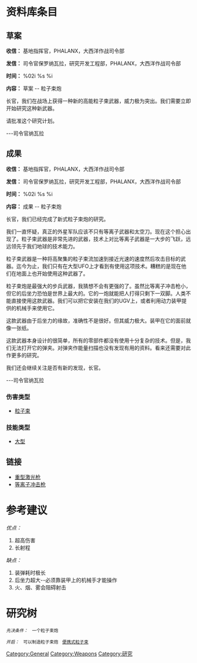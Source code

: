 # 资料库条目

## 草案

**收信：** 基地指挥官，PHALANX，大西洋作战司令部

**发信：** 司令官保罗纳瓦拉，研究开发工程部，PHALANX，大西洋作战司令部

**时间：** %02i %s %i

**内容：** 草案 -- 粒子束炮

长官，我们在战场上获得一种新的高能粒子束武器，威力极为突出。我们需要立即开始研究这种新武器。

请批准这个研究计划。

---司令官纳瓦拉

## 成果

**收信：** 基地指挥官，PHALANX，大西洋作战司令部

**发信：** 司令官保罗纳瓦拉，研究开发工程部，PHALANX，大西洋作战司令部

**时间：** %02i %s %i

**内容：** 成果 -- 粒子束炮

长官，我们已经完成了新式粒子束炮的研究。

我们一直怀疑，真正的外星军队应该不只有等离子武器和太空刀。现在这个担心出现了。粒子束武器是非常先进的武器，技术上对比等离子武器是一大步的飞跃，远远领先于我们地球的技术能力。

粒子束武器是一种将高聚集的粒子束流加速到接近光速的速度然后攻击目标的武器。迄今为止，我们只有在大型UFO上才看到有使用这项技术。糟糕的是现在他们在地面上也开始使用这种武器了。

粒子束炮是最强大的步兵武器，我猜想不会有更强的了。虽然比等离子冲击枪小，但它的后坐力恐怕是世界上最大的。它的一炮就能把人打得只剩下一双脚。人类不能直接使用这款武器。我们可以把它安装在我们的UGV上，或者利用动力装甲提供的机械手来使用它。

这款武器由于后坐力的缘故，准确性不是很好。但其威力极大。装甲在它的面前就像一张纸。

这款武器本身设计的很简单，所有的零部件都没有使用十分复杂的技术。但是，我们无法打开它的弹夹。对弹夹作能量扫描也没有发现有用的资料。看来还需要对此作更多的研究。

我们还会继续关注是否有新的发现，长官。

---司令官纳瓦拉

### 伤害类型

- [粒子束](伤害#粒子束 "wikilink")

### 技能类型

- [大型](技能#大型 "wikilink")

## 链接

- [重型激光枪](装备/重型激光枪 "wikilink")
- [等离子冲击枪](装备/等离子冲击枪 "wikilink")

# 参考建议

*优点：*

1.  超高伤害
2.  长射程

*缺点：*

1.  装弹耗时极长
2.  后坐力超大--必须靠装甲上的机械手才能操作
3.  火、烟、雾会阻碍射击

# 研究树

*`先决条件：`*
` 一个粒子束炮`

*`开启：`*
` 可以制造粒子束炮`
` `[`便携式粒子束`](装备/便携式粒子束 "wikilink")

[Category:General](Category:General "wikilink")
[Category:Weapons](Category:Weapons "wikilink")
[Category:研究](Category:研究 "wikilink")
